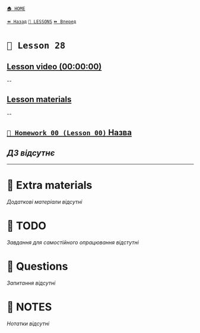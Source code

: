 [`🏠 HOME`](../../../README.md)  

[`⏪ Назад`](../27/README.md)  [`📗 LESSONS`](../../README.md)  [`⏩ Вперед`](../29/README.md)  

# `📗 Lesson 28`

## [Lesson video (00:00:00)]()

--

## [Lesson materials]()

--

## [`📕 Homework 00 (Lesson 00)` Назва]()  
*ДЗ відсутнє*
--

---

# 📘 Extra materials

*Додаткові матеріали відсутні*

# 📘 TODO
*Завдання для самостійного опрацювання відстутні*

# 📘 Questions
*Запитання відсутні*

# 📘 NOTES
*Нотатки відсутні*